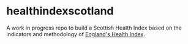 # healthindexscotland

A work in progress repo to build a Scottish Health Index based on the indicators and methodology of [England's Health Index](https://www.ons.gov.uk/releases/healthindexforengland2015to2021).
